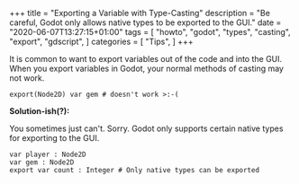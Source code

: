 +++
title = "Exporting a Variable with Type-Casting"
description = "Be careful, Godot only allows native types to be exported to the GUI."
date = "2020-06-07T13:27:15+01:00"
tags = [
  "howto",
  "godot",
  "types",
  "casting",
  "export",
  "gdscript",
]
categories = [
  "Tips",
]
+++

It is common to want to export variables out of the code and into the GUI.
When you export variables in Godot, your normal methods of casting may not work.

```gdscript
export(Node2D) var gem # doesn't work >:-(
```

__Solution-ish(?):__

You sometimes just can't. Sorry.
Godot only supports certain native types for exporting to the GUI.

```gdscript
var player : Node2D
var gem : Node2D
export var count : Integer # Only native types can be exported
```
